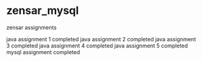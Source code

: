 # zensar_mysql
zensar assignments


java assignment 1 completed
java assignment 2 completed
java assignment 3 completed
java assignment 4 completed
java assignment 5 completed
mysql assignment completed
